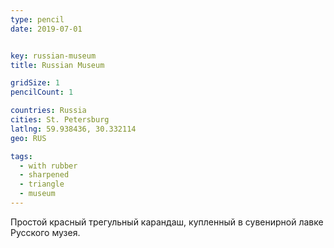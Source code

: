 ```yaml
---
type: pencil
date: 2019-07-01


key: russian-museum
title: Russian Museum

gridSize: 1
pencilCount: 1

countries: Russia
cities: St. Petersburg
latlng: 59.938436, 30.332114
geo: RUS

tags:
  - with rubber
  - sharpened
  - triangle
  - museum
---
```


Простой красный трегульный карандаш, купленный в сувенирной лавке Русского музея.
